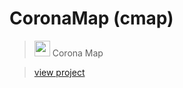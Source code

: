 # CoronaMap (cmap)

>[<img src="https://cdn.iconscout.com/icon/free/png-256/stop-coronavirus-2332166-1938991.png" width="25"/>](https://cmap-ea258.web.app) Corona Map

>[view project](https://cmap-ea258.web.app)

